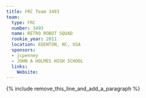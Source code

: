 ```yaml
---
title: FRC Team 3493
team:
  type: FRC
  number: 3493
  name: RETRO ROBOT SQUAD
  rookie_year: 2011
  location: EDENTON, NC, USA
  sponsors:
  - jcpenney
  - JOHN A HOLMES HIGH SCHOOL
  links:
    Website:
---
```


{% include remove_this_line_and_add_a_paragraph %}
